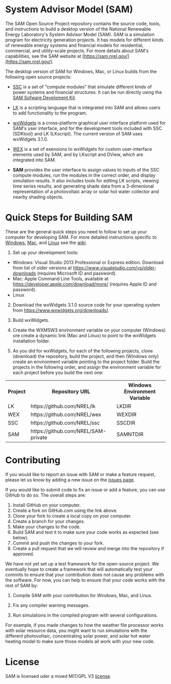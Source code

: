 # System Advisor Model (SAM)

The SAM Open Source Project repository contains the source code, tools, and instructions to build a desktop version of the National Renewable Energy Laboratory's System Advisor Model (SAM). SAM is a simulation program for electricity generation projects. It has models for different kinds of renewable energy systems and financial models for residential, commercial, and utility-scale projects. For more details about SAM's capabilities, see the SAM website at [https://sam.nrel.gov/](https://sam.nrel.gov/).

The desktop version of SAM for Windows, Mac, or Linux builds from the following open source projects:

* [SSC](https://github.com/nrel/ssc) is a set of "compute modules" that simulate different kinds of power systems and financial structures. It can be run directly using the [SAM Sofware Develoment Kit](https://sam.nrel.gov/sdk).

* [LK](https://github.com/nrel/lk) is a scripting language that is integrated into SAM and allows users to add functionality to the program.

* [wxWidgets](https://www.wxwidgets.org/) is a cross-platform graphical user interface platform used for SAM's user interface, and for the development tools included with SSC (SDKtool) and LK (LKscript). The current version of SAM uses wxWidgets 3.1.0.

* [WEX](https://github.com/nrel/wex) is a set of exensions to wxWidgets for custom user-interface elements used by SAM, and by LKscript and DView, which are integrated into SAM.

* **SAM** provides the user interface to assign values to inputs of the SSC compute modules, run the modules in the correct order, and display simulation results. It also includes tools for editing LK scripts, viewing time series results, and generating shade data from a 3-dimenional representation of a photovoltaic array or solar hot water collector and nearby shading objects.

# Quick Steps for Building SAM

These are the general quick steps you need to follow to set up your computer for developing SAM. For more detailed instructions specific to [Windows](https://github.com/NREL/SAM/wiki/Windows-Build-Instructions), [Mac](https://github.com/NREL/SAM/wiki/Mac-Build-Instructions), and [Linux](https://github.com/NREL/SAM/wiki/Linux-Build-Instructions) see the [wiki](https://github.com/NREL/SAM/wiki).

1. Set up your development tools:

* Windows: Visual Studio 2013 Professional or Express edition. Download from list of older versions at https://www.visualstudio.com/vs/older-downloads (requires Microsoft ID and password).
* Mac: Apple Command Line Tools, available at https://developer.apple.com/download/more/ (requires Apple ID and password).
* Linux

2. Download the wxWidgets 3.1.0 source code for your operating system from https://www.wxwidgets.org/downloads/.

3. Build wxWidgets.

5. Create the WXMSW3 environment variable on your computer (Windows) ore create a dynamic link (Mac and Linux) to point to the wxWidgets installation folder.

6. As you did for wxWidgets, for each of the following projects, clone (download) the repository, build the project, and then (Windows only) create an environment variable pointing to the project folder. Build the projects in the following order, and assign the environment variable for each project before you build the next one:

<table>
<tr><th>Project</th><th>Repository URL</th><th>Windows Environment Variable</th></tr>
<tr><td>LK</td><td>https://github.com/NREL/lk</td><td>LKDIR</td></tr>
<tr><td>WEX</td><td>https://github.com/NREL/wex</td><td>WEXDIR</td></tr>
<tr><td>SSC</td><td>https://github.com/NREL/ssc</td><td>SSCDIR</td></tr>
<tr><td>SAM</td><td>https://github.com/NREL/SAM-private</td><td>SAMNTDIR</td></tr>
</table>

# Contributing

If you would like to report an issue with SAM or make a feature request, please let us know by adding a new issue on the [issues page](https://github.com/NREL/SAM/issues).

If you would like to submit code to fix an issue or add a feature, you can use GitHub to do so. The overall steps are:

1. Install GitHub on your computer.
2. Create a fork on GitHub.com using the link above.
3. Clone your fork to create a local copy on your computer.
4. Create a branch for your changes.
5. Make your changes to the code.
6. Build SAM and test it to make sure your code works as expected (see below).
7. Commit and push the changes to your fork.
8. Create a pull request that we will review and merge into the repository if approved.

We have not yet set up a test framework for the open-source project. We eventually hope to create a framework that will automatically test your commits to ensure that your contribution does not cause any problems with the software. For now, you can help to ensure that your code works with the rest of SAM by:

1. Compile SAM with your contribution for Windows, Mac, and Linux.

3. Fix any compiler warning messages.

3. Run simulations in the compiled program with several configurations.

For example, if you made changes to how the weather file processor works with solar resource data, you might want to run simulations with the different photovoltaic, concentrating solar power, and solar hot water heating model to make sure those models all work with your new code.

# License

SAM is licensed uder a mixed MIT/GPL V3 [license](LICENSE.md).
